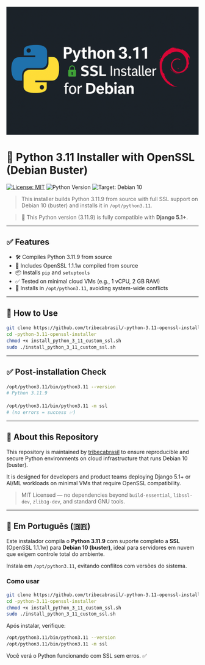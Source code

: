 <p align="center">
  <img src="docs/cover.png" width="600" alt="Python 3.11 + SSL Installer for Debian">
</p>

# 🐍 Python 3.11 Installer with OpenSSL (Debian Buster)

[![License: MIT](https://img.shields.io/badge/license-MIT-green.svg)](https://opensource.org/licenses/MIT)
![Python Version](https://img.shields.io/badge/python-3.11-blue.svg)
![Target: Debian 10](https://img.shields.io/badge/target-Debian%2010%20(buster)-red)

> This installer builds Python 3.11.9 from source with full SSL support on Debian 10 (buster) and installs it in `/opt/python3.11`.

> 🧩 This Python version (3.11.9) is fully compatible with **Django 5.1+**.

---

## ✅ Features

- 🛠️ Compiles Python 3.11.9 from source
- 🔐 Includes OpenSSL 1.1.1w compiled from source
- 📦 Installs `pip` and `setuptools`
- ✅ Tested on minimal cloud VMs (e.g., 1 vCPU, 2 GB RAM)
- 📂 Installs in `/opt/python3.11`, avoiding system-wide conflicts

---

## 🚀 How to Use

```bash
git clone https://github.com/tribecabrasil/-python-3.11-openssl-installer.git
cd -python-3.11-openssl-installer
chmod +x install_python_3_11_custom_ssl.sh
sudo ./install_python_3_11_custom_ssl.sh
```

---

## ✅ Post-installation Check

```bash
/opt/python3.11/bin/python3.11 --version
# Python 3.11.9

/opt/python3.11/bin/python3.11 -m ssl
# (no errors = success ✅)
```

---

## 📁 About this Repository

This repository is maintained by [tribecabrasil](https://github.com/tribecabrasil) to ensure reproducible and secure Python environments on cloud infrastructure that runs Debian 10 (buster).

It is designed for developers and product teams deploying Django 5.1+ or AI/ML workloads on minimal VMs that require OpenSSL compatibility.

> MIT Licensed — no dependencies beyond `build-essential`, `libssl-dev`, `zlib1g-dev`, and standard GNU tools.

---

## 📘 Em Português (🇧🇷)

Este instalador compila o **Python 3.11.9** com suporte completo a **SSL** (OpenSSL 1.1.1w) para **Debian 10 (buster)**, ideal para servidores em nuvem que exigem controle total do ambiente.

Instala em `/opt/python3.11`, evitando conflitos com versões do sistema.

### Como usar

```bash
git clone https://github.com/tribecabrasil/-python-3.11-openssl-installer.git
cd -python-3.11-openssl-installer
chmod +x install_python_3_11_custom_ssl.sh
sudo ./install_python_3_11_custom_ssl.sh
```

Após instalar, verifique:

```bash
/opt/python3.11/bin/python3.11 --version
/opt/python3.11/bin/python3.11 -m ssl
```

Você verá o Python funcionando com SSL sem erros. ✅
